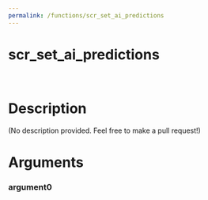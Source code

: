 ```yaml
---
permalink: /functions/scr_set_ai_predictions
---
```

# scr_set_ai_predictions  
&nbsp;  
# Description  
(No description provided. Feel free to make a pull request!) 
&nbsp;  
# Arguments
### argument0

&nbsp;    


